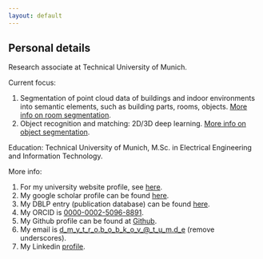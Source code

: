 ```yaml
---
layout: default
---
```


## Personal details

Research associate at Technical University of Munich.

Current focus:

1. Segmentation of point cloud data of buildings and indoor environments into semantic elements, such as building parts, rooms, objects. <a href="https://dbobkov.github.io/room-segmentation">More info on room segmentation</a>.
2. Object recognition and matching: 2D/3D deep learning. <a href="https://dbobkov.github.io/segmentation">More info on object segmentation</a>.

Education: Technical University of Munich, M.Sc. in Electrical Engineering and Information Technology.

More info:

1. For my university website profile, see <a href="http://www.lmt.ei.tum.de/en/team/team/dmytro-bobkov.html">here</a>.
2. My google scholar profile can be found <a href="https://scholar.google.de/citations?user=JglzFxgAAAAJ&hl=en">here</a>.
3. My DBLP entry (publication database) can be found <a href="http://dblp.uni-trier.de/pers/hd/b/Bobkov:Dmytro">here</a>.
4. My ORCID is <a href="https://orcid.org/0000-0002-5096-8891">0000-0002-5096-8891</a>.
5. My Github profile can be found at <a href="https://github.com/dbobkov">Github</a>.
6. My email is d_m_y_t_r_o.b_o_b_k_o_v_@_t_u_m.d_e (remove underscores).
7. My Linkedin <a href="https://www.linkedin.com/in/dmytro-bobkov-43376041/">profile</a>.